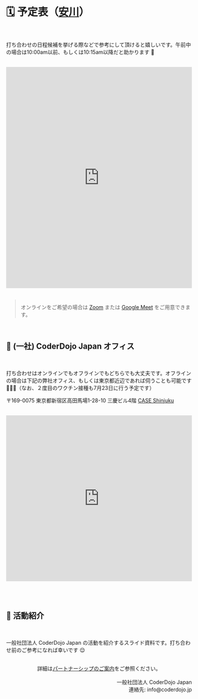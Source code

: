 # 🗓 予定表（[安川](https://twitter.com/yasulab)）

<br>

打ち合わせの日程候補を挙げる際などで参考にして頂けると嬉しいです。午前中の場合は10:00am以前、もしくは10:15am以降だと助かります 🙏 

<br>

<div class="gc_wrapper">
  <div class="responsive-iframe-container small-container">
    <iframe src="https://calendar.google.com/calendar/embed?src=yasslab.jp_ac8rsip6rn0a77egdea47tc6t8%40group.calendar.google.com&amp;src=ja.japanese%23holiday%40group.v.calendar.google.com&amp;showTitle=0&amp;showTabs=0&amp;showPrint=0&amp;showDate=1&amp;wkst=2&amp;color=%23182C57&amp;bgcolor=%23F2F2F2&amp;hl=ja&amp;ctz=Asia%2FTokyo" style="border-width:0" width="100%" height="600" frameborder="0" scrolling="no"></iframe>
  </div>
</div>
<br>

<blockquote style="padding-top: 10px; font-style: normal;">オンラインをご希望の場合は <a href="https://zoom.us/jp-jp/meetings.html">Zoom</a> または <a href="https://apps.google.com/meet/?hl=ja">Google Meet</a> をご用意できます。</blockquote>

<br>

## 🏢 (一社) CoderDojo Japan オフィス

<br>

打ち合わせはオンラインでもオフラインでもどちらでも大丈夫です。オフラインの場合は下記の弊社オフィス、もしくは東京都近辺であれば伺うことも可能です 🏢🏃💨（なお、２度目のワクチン接種も7月23日に行う予定です）

〒169-0075 東京都新宿区高田馬場1-28-10 三慶ビル4階 [CASE Shinjuku](https://case-shinjuku.com/access)

<br>

<iframe src="https://www.google.com/maps/embed?pb=!1m18!1m12!1m3!1d3239.5740715995967!2d139.70255071526714!3d35.7120976358859!2m3!1f0!2f0!3f0!3m2!1i1024!2i768!4f13.1!3m3!1m2!1s0x60188d54776dce6b%3A0xc46b1d392ca25f9!2sCoderDojo%20Japan!5e0!3m2!1sja!2sjp!4v1603170377148!5m2!1sja!2sjp" width="100%" height="450" frameborder="0" style="border:0;" allowfullscreen="" aria-hidden="false" tabindex="0"></iframe>

<br><br>

## 📜 活動紹介

<br>

一般社団法人 CoderDojo Japan の活動を紹介するスライド資料です。打ち合わせ前のご参考になれば幸いです 😌

<div style='margin: 30px auto;'>
  <script async class="speakerdeck-embed" data-id="054962244c9f48aa8d2697abfafdba2c" data-ratio="1.33333333333333" src="//speakerdeck.com/assets/embed.js"></script>
</div>

<div align='center'>詳細は<a href='/partnership'>パートナーシップのご案内</a>をご参照ください。</div>

<br>

<div align="right">
一般社団法人 CoderDojo Japan<br>
連絡先: info@coderdojo.jp
</div>
